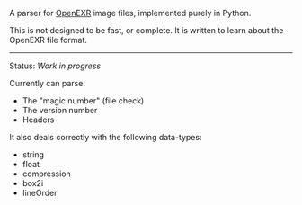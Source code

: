 A parser for [OpenEXR](http://www.openexr.com/) image files, implemented purely in Python.

This is not designed to be fast, or complete. It is written to learn about the OpenEXR file format.

----

Status: *Work in progress*

Currently can parse:

- The "magic number" (file check)
- The version number
- Headers

It also deals correctly with the following data-types:

- string
- float
- compression
- box2i
- lineOrder